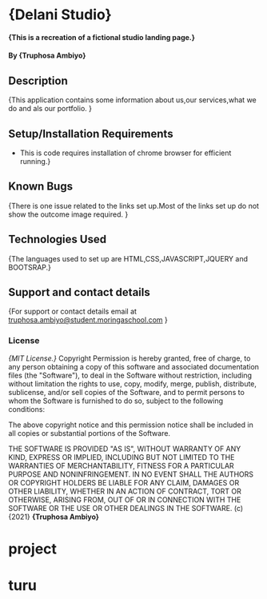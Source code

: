 # {Delani Studio}
#### {This is a recreation of a fictional studio landing page.}
#### By **{Truphosa Ambiyo}**
## Description
{This application contains some information about us,our services,what we do and als our portfolio. }
## Setup/Installation Requirements
* This is code requires installation of chrome browser for efficient running.}
## Known Bugs
{There is one issue related to the links set up.Most of the links set up do not show the outcome image required. }
## Technologies Used
{The languages used to set up are HTML,CSS,JAVASCRIPT,JQUERY and BOOTSRAP.}
## Support and contact details
{For support or contact details email at truphosa.ambiyo@student.moringaschool.com }
### License
*{MIT License.}*
Copyright Permission is hereby granted, free of charge, to any person obtaining a copy
of this software and associated documentation files (the "Software"), to deal
in the Software without restriction, including without limitation the rights
to use, copy, modify, merge, publish, distribute, sublicense, and/or sell
copies of the Software, and to permit persons to whom the Software is
furnished to do so, subject to the following conditions:

The above copyright notice and this permission notice shall be included in all
copies or substantial portions of the Software.

THE SOFTWARE IS PROVIDED "AS IS", WITHOUT WARRANTY OF ANY KIND, EXPRESS OR
IMPLIED, INCLUDING BUT NOT LIMITED TO THE WARRANTIES OF MERCHANTABILITY,
FITNESS FOR A PARTICULAR PURPOSE AND NONINFRINGEMENT. IN NO EVENT SHALL THE
AUTHORS OR COPYRIGHT HOLDERS BE LIABLE FOR ANY CLAIM, DAMAGES OR OTHER
LIABILITY, WHETHER IN AN ACTION OF CONTRACT, TORT OR OTHERWISE, ARISING FROM,
OUT OF OR IN CONNECTION WITH THE SOFTWARE OR THE USE OR OTHER DEALINGS IN THE
SOFTWARE. (c) {2021} **{Truphosa Ambiyo}**
  # project
# turu
